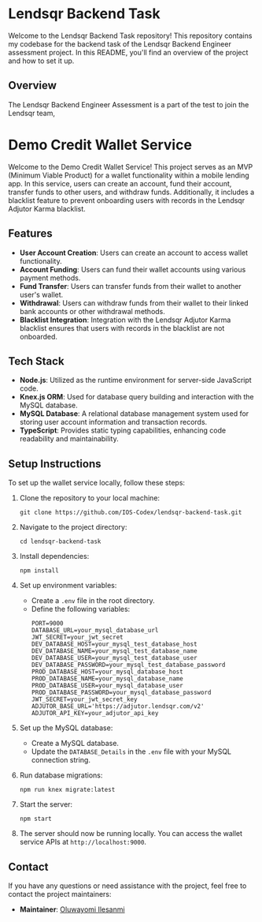 # Lendsqr Backend Task

Welcome to the Lendsqr Backend Task repository! This repository contains my codebase for the backend task of the Lendsqr Backend Engineer assessment project.
In this README, you'll find an overview of the project and how to set it up.

## Overview

The Lendsqr Backend Engineer Assessment is a part of the test to join the Lendsqr team,

# Demo Credit Wallet Service

Welcome to the Demo Credit Wallet Service! This project serves as an MVP (Minimum Viable Product) for a wallet functionality within a mobile lending app. In this service, users can create an account, fund their account, transfer funds to other users, and withdraw funds. Additionally, it includes a blacklist feature to prevent onboarding users with records in the Lendsqr Adjutor Karma blacklist.

## Features

- **User Account Creation**: Users can create an account to access wallet functionality.
- **Account Funding**: Users can fund their wallet accounts using various payment methods.
- **Fund Transfer**: Users can transfer funds from their wallet to another user's wallet.
- **Withdrawal**: Users can withdraw funds from their wallet to their linked bank accounts or other withdrawal methods.
- **Blacklist Integration**: Integration with the Lendsqr Adjutor Karma blacklist ensures that users with records in the blacklist are not onboarded.

## Tech Stack

- **Node.js**: Utilized as the runtime environment for server-side JavaScript code.
- **Knex.js ORM**: Used for database query building and interaction with the MySQL database.
- **MySQL Database**: A relational database management system used for storing user account information and transaction records.
- **TypeScript**: Provides static typing capabilities, enhancing code readability and maintainability.

## Setup Instructions

To set up the wallet service locally, follow these steps:

1. Clone the repository to your local machine:
   ```
   git clone https://github.com/IOS-Codex/lendsqr-backend-task.git
   ```

2. Navigate to the project directory:
   ```
   cd lendsqr-backend-task
   ```

3. Install dependencies:
   ```
   npm install
   ```

4. Set up environment variables:
   - Create a `.env` file in the root directory.
   - Define the following variables:
     ```
     PORT=9000
     DATABASE_URL=your_mysql_database_url
     JWT_SECRET=your_jwt_secret
     DEV_DATABASE_HOST=your_mysql_test_database_host
     DEV_DATABASE_NAME=your_mysql_test_database_name
     DEV_DATABASE_USER=your_mysql_test_database_user
     DEV_DATABASE_PASSWORD=your_mysql_test_database_password
     PROD_DATABASE_HOST=your_mysql_database_host
     PROD_DATABASE_NAME=your_mysql_database_name
     PROD_DATABASE_USER=your_mysql_database_user
     PROD_DATABASE_PASSWORD=your_mysql_database_password
     JWT_SECRET=your_jwt_secret_key
     ADJUTOR_BASE_URL='https://adjutor.lendsqr.com/v2'
     ADJUTOR_API_KEY=your_adjutor_api_key
     
     ```

5. Set up the MySQL database:
   - Create a MySQL database.
   - Update the `DATABASE_Details` in the `.env` file with your MySQL connection string.

6. Run database migrations:
   ```
   npm run knex migrate:latest
   ```

7. Start the server:
   ```
   npm start
   ```

8. The server should now be running locally. You can access the wallet service APIs at `http://localhost:9000`.


## Contact

If you have any questions or need assistance with the project, feel free to contact the project maintainers:

- **Maintainer**: [Oluwayomi Ilesanmi](mailto:yomilinus123@gmail.com)
